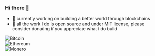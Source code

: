 ### Hi there 👋

- 🔭 currently working on building a better world through blockchains
- 🙏 all the work I do is open source and under MIT license, please consider donating if you appreciate what I do build

![Bitcoin](https://img.shields.io/badge/Bitcoin-3EmoJhEihhcPdnXcMtjhgo871RAb79wfbs-orange) <br />
![Ethereum](https://img.shields.io/badge/Ethereum-0x8833Cfc296890532F422c36b3c04c74caa5D7399-blue) <br />
![Monero](https://img.shields.io/badge/Monero-4A6bCDtvN1xbDicSHavNFhKtexaNPTUx3fp5wDXjhguBL1ToQzPZFqW6fdaQASHbTqWvMgGyfVtrNYSe7CJEyaBkKbEZX7i-yellow)
